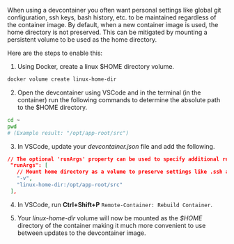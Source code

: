 When using a devcontainer you often want personal settings like global git
configuration, ssh keys, bash history, etc. to be maintained regardless of the
container image. By default, when a new container image is used, the home
directory is not preserved. This can be mitigated by mounting a persistent
volume to be used as the home directory.

Here are the steps to enable this:

1. Using Docker, create a linux $HOME directory volume.

```bash
docker volume create linux-home-dir
```

2. Open the devcontainer using VSCode and in the terminal (in the container)
   run  the following commands to determine the absolute path to the $HOME
   directory.

```bash
cd ~
pwd
# (Example result: "/opt/app-root/src")
```

3. In VSCode, update your _devcontainer.json_ file and add the following.

```json
// The optional 'runArgs' property can be used to specify additional runtime arguments
 "runArgs": [
   // Mount home directory as a volume to preserve settings like .ssh and .gitconfig
   "-v",
   "linux-home-dir:/opt/app-root/src"
 ],
```

4. In VSCode, run **Ctrl+Shift+P** `Remote-Container: Rebuild Container`.

5. Your _linux-home-dir_ volume will now be mounted as the _$HOME_ directory of
   the container making it much more convenient to use between updates to the 
   devcontainer image.
